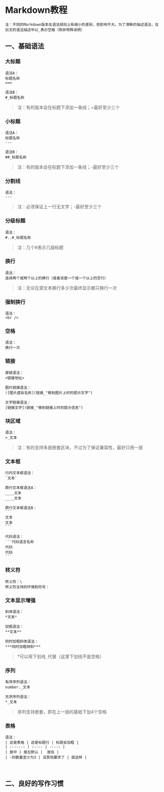 # Markdown教程


```
注：不同的Markdown版本在语法规则上有细小的差别，但影响不大。为了清晰的描述语法，在后文的语法描述中以_表示空格（除非特殊说明）
```



## 一、基础语法

### 大标题

```
语法A：
标题名称
===

语法B：
#_标题名称
```

> 注：有的版本会在标题下添加一条线；=最好至少三个



### 小标题

```
语法A：
标题名称
---

语法B：
##_标题名称
```

> 注：有的版本会在标题下添加一条线；-最好至少三个



### 分割线

```
语法：
---
```

> 注：必须保证上一行无文字；-最好至少三个



### 分级标题

```
语法：
#..#_标题名称
```

> 注：几个#表示几级标题



### 换行

```
语法：
连续两个或两个以上的换行（或者说是一个或一个以上的空行）
```

> 注：无论在源文本换行多少次最终显示都只换行一次



### 强制换行

```
语法：
<br />
```



### 空格

```
语法：
换行一次
```



### 链接

```
直链语法：
<链接地址>

图片链接语法：
![图片虚拟名称](链接_"移到图片上时的提示文字")

文字链接语法：
[链接文字](链接_"移到链接上时的提示信息")
```



### 块区域

```
语法：
>_文本
```

> 注：有的支持多层嵌套区块，不过为了保证兼容性，最好只用一层



### 文本框

    行内文本框语法：
    `文本`

    跨行文本框语法A：
    ____文本
    ____文本
    
    跨行文本框语法B：
    ```
    文本
    文本
    ```
    
    代码语法：
    ```代码语言名称
    代码
    代码
    ```
    


### 转义符

```
转义符：\
转义符支持的环境和符号：
```



### 文本显示增强

```
斜体语法：
*文本*

加粗语法：
**文本**

同时加粗斜体语法：
***同时加粗倾斜***
```

> *可以用下划线`_`代替（这里下划线不是空格）



### 序列

```
有序序列语法：
number._文本

无序序列语法：
*_文本
```

> 序列支持嵌套，即在上一层的基础下加4个空格



### 表格

```
语法：
| 这是表格 | 这是标题行 | 标题会加粗 |
| :-----: | :---- | ----: |
| 居中 | 居左默认 |  居右 |
| -的数量至少为3 | 没其他要求了 | 就这样 |
```


<br />


## 二、良好的写作习惯

